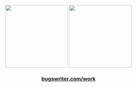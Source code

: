 <p align="center">
  <img src="https://fauux.neocities.org/lain_wall.gif" height="200" />
  <img src="https://media.tenor.com/oa-uWuwCjrgAAAAm/lain-serial-experiments-lain.webp" height="200" />
</p>

<h3 align="center">
  <a href="https://bugswriter.com/work">bugswriter.com/work</a>
</h3>
